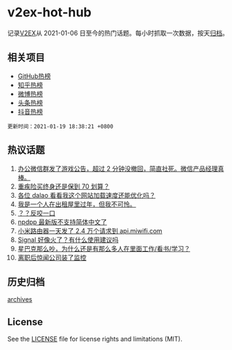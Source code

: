 # v2ex-hot-hub

 记录[V2EX](https://www.v2ex.com/)从 2021-01-06 日至今的热门话题。每小时抓取一次数据，按天[归档](archives)。
 
 ## 相关项目

- [GitHub热榜](https://github.com/lonnyzhang423/github-hot-hub)
- [知乎热榜](https://github.com/lonnyzhang423/zhihu-hot-hub)
- [微博热榜](https://github.com/lonnyzhang423/weibo-hot-hub)
- [头条热榜](https://github.com/lonnyzhang423/toutiao-hot-hub)
- [抖音热榜](https://github.com/lonnyzhang423/douyin-hot-hub)


 `更新时间：2021-01-19 18:38:21 +0800`

## 热议话题

1. [办公微信群发了游戏公告，超过 2 分钟没撤回，简直社死。微信产品经理真棒。](https://www.v2ex.com/t/746231)
1. [重疾险买终身还是保到 70 划算？](https://www.v2ex.com/t/746164)
1. [各位 dalao 看看我这个网站加载速度还能优化吗？](https://www.v2ex.com/t/746175)
1. [我是一个人在出租屋里过年，但我不可怜。](https://www.v2ex.com/t/746172)
1. [？？反咬一口](https://www.v2ex.com/t/746267)
1. [npdpp 最新版不支持简体中文了](https://www.v2ex.com/t/746252)
1. [小米路由器一天发了 2.4 万个请求到 api.miwifi.com](https://www.v2ex.com/t/746094)
1. [Signal 好像火了？有什么使用建议吗](https://www.v2ex.com/t/746147)
1. [星巴克那么吵，为什么还是有那么多人在里面工作/看书/学习？](https://www.v2ex.com/t/746322)
1. [离职后惊闻公司装了监控](https://www.v2ex.com/t/746299)

## 历史归档

[archives](archives)

## License

See the [LICENSE](LICENSE) file for license rights and limitations (MIT).
